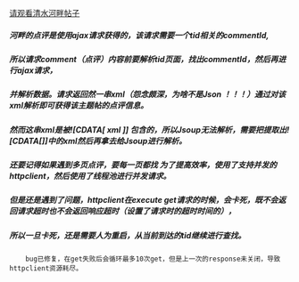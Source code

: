 [请观看清水河畔帖子](http://bbs.uestc.edu.cn/forum.php?mod=viewthread&tid=1665546)
##### 河畔的点评是使用ajax请求获得的，该请求需要一个tid相关的commentId,
##### 所以请求comment（点评）内容前要解析tid页面，找出commentId，然后再进行ajax请求，
##### 并解析数据。请求返回然一串xml（怨念颇深，为啥不是Json ！！！）通过对该xml解析即可获得该主题帖的点评信息。
##### 然而这串xml是被![CDATA[ xml ]] 包含的，所以Jsoup无法解析，需要把提取出![CDATA[]]中的xml然后再拿去给Jsoup进行解析。
##### 还要记得如果遇到多页点评，要每一页都找 为了提高效率，使用了支持并发的httpclient，然后使用了线程池进行并发请求。
##### 但是还是遇到了问题，httpclient在execute get请求的时候，会卡死，既不会返回请求超时也不会返回响应超时（设置了请求时的超时时间的），
##### 所以一旦卡死，还是需要人为重启，从当前到达的tid继续进行查找。
        bug已修复，在get失败后会循环最多10次get，但是上一次的response未关闭，导致httpclient资源耗尽。